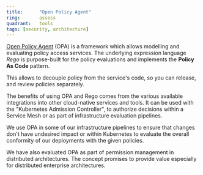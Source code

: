 ```yaml
---
title:      "Open Policy Agent"
ring:       assess
quadrant:   tools
tags: [security, architecture]
---
```


[Open Policy Agent](https://www.openpolicyagent.org/) (OPA) is a framework which allows modelling and evaluating policy access services.
The underlying expression language *Rego* is purpose-built for the policy evaluations and implements the **Policy As Code** pattern.

This allows to decouple policy from the service's code, so you can release, and review policies separately.

The benefits of using OPA and Rego comes from the various available integrations into other cloud-native services and tools.
It can be used with the "Kubernetes Admission Controller", to authorize decisions within a Service Mesh or as part of infrastructure evaluation pipelines.

We use OPA in some of our infrastructure pipelines to ensure that changes don't have undesired impact or within Kubernetes to evaluate the overall conformity of our deployments with the given policies.

We have also evaluated OPA as part of permission management in distributed architectures.
The concept promises to provide value especially for distributed enterprise architectures.
